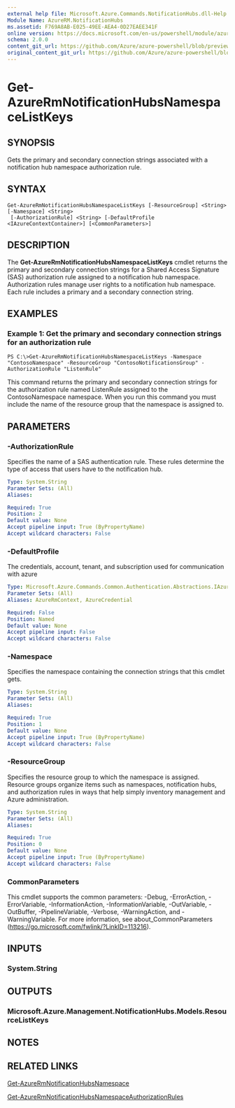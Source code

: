 ```yaml
---
external help file: Microsoft.Azure.Commands.NotificationHubs.dll-Help.xml
Module Name: AzureRM.NotificationHubs
ms.assetid: F769A8AB-E025-49EE-AEA4-0D27EAEE341F
online version: https://docs.microsoft.com/en-us/powershell/module/azurerm.notificationhubs/get-azurermnotificationhubsnamespacelistkeys
schema: 2.0.0
content_git_url: https://github.com/Azure/azure-powershell/blob/preview/src/ResourceManager/NotificationHubs/Commands.NotificationHubs/help/Get-AzureRmNotificationHubsNamespaceListKeys.md
original_content_git_url: https://github.com/Azure/azure-powershell/blob/preview/src/ResourceManager/NotificationHubs/Commands.NotificationHubs/help/Get-AzureRmNotificationHubsNamespaceListKeys.md
---
```


# Get-AzureRmNotificationHubsNamespaceListKeys

## SYNOPSIS
Gets the primary and secondary connection strings associated with a notification hub namespace authorization rule.

## SYNTAX

```
Get-AzureRmNotificationHubsNamespaceListKeys [-ResourceGroup] <String> [-Namespace] <String>
 [-AuthorizationRule] <String> [-DefaultProfile <IAzureContextContainer>] [<CommonParameters>]
```

## DESCRIPTION
The **Get-AzureRmNotificationHubsNamespaceListKeys** cmdlet returns the primary and secondary connection strings for a Shared Access Signature (SAS) authorization rule assigned to a notification hub namespace.
Authorization rules manage user rights to a notification hub namespace.
Each rule includes a primary and a secondary connection string.

## EXAMPLES

### Example 1: Get the primary and secondary connection strings for an authorization rule
```
PS C:\>Get-AzureRmNotificationHubsNamespaceListKeys -Namespace "ContosoNamespace" -ResourceGroup "ContosoNotificationsGroup" -AuthorizationRule "ListenRule"
```

This command returns the primary and secondary connection strings for the authorization rule named ListenRule assigned to the ContosoNamespace namespace.
When you run this command you must include the name of the resource group that the namespace is assigned to.

## PARAMETERS

### -AuthorizationRule
Specifies the name of a SAS authentication rule.
These rules determine the type of access that users have to the notification hub.

```yaml
Type: System.String
Parameter Sets: (All)
Aliases:

Required: True
Position: 2
Default value: None
Accept pipeline input: True (ByPropertyName)
Accept wildcard characters: False
```

### -DefaultProfile
The credentials, account, tenant, and subscription used for communication with azure

```yaml
Type: Microsoft.Azure.Commands.Common.Authentication.Abstractions.IAzureContextContainer
Parameter Sets: (All)
Aliases: AzureRmContext, AzureCredential

Required: False
Position: Named
Default value: None
Accept pipeline input: False
Accept wildcard characters: False
```

### -Namespace
Specifies the namespace containing the connection strings that this cmdlet gets.

```yaml
Type: System.String
Parameter Sets: (All)
Aliases:

Required: True
Position: 1
Default value: None
Accept pipeline input: True (ByPropertyName)
Accept wildcard characters: False
```

### -ResourceGroup
Specifies the resource group to which the namespace is assigned.
Resource groups organize items such as namespaces, notification hubs, and authorization rules in ways that help simply inventory management and Azure administration.

```yaml
Type: System.String
Parameter Sets: (All)
Aliases:

Required: True
Position: 0
Default value: None
Accept pipeline input: True (ByPropertyName)
Accept wildcard characters: False
```

### CommonParameters
This cmdlet supports the common parameters: -Debug, -ErrorAction, -ErrorVariable, -InformationAction, -InformationVariable, -OutVariable, -OutBuffer, -PipelineVariable, -Verbose, -WarningAction, and -WarningVariable. For more information, see about_CommonParameters (https://go.microsoft.com/fwlink/?LinkID=113216).

## INPUTS

### System.String

## OUTPUTS

### Microsoft.Azure.Management.NotificationHubs.Models.ResourceListKeys

## NOTES

## RELATED LINKS

[Get-AzureRmNotificationHubsNamespace](./Get-AzureRmNotificationHubsNamespace.md)

[Get-AzureRmNotificationHubsNamespaceAuthorizationRules](./Get-AzureRmNotificationHubsNamespaceAuthorizationRules.md)


